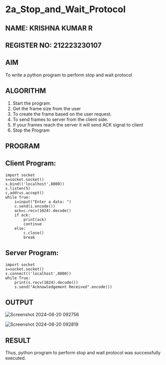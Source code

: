 # 2a_Stop_and_Wait_Protocol

## NAME: KRISHNA KUMAR R
## REGISTER NO: 212223230107

## AIM 

To write a python program to perform stop and wait protocol

## ALGORITHM

1. Start the program.
2. Get the frame size from the user
3. To create the frame based on the user request.
4. To send frames to server from the client side.
5. If your frames reach the server it will send ACK signal to client
6. Stop the Program

## PROGRAM

## Client Program:
```
import socket
s=socket.socket()
s.bind(('localhost',8000))
s.listen(5)
c,addr=s.accept()
while True:
    i=input("Enter a data: ")
    c.send(i.encode())
    ack=c.recv(1024).decode()
    if ack:
        print(ack)
        continue
    else:
        c.close()
        break
```

## Server Program:
```
import socket
s=socket.socket()
s.connect(('localhost',8000))
while True:
    print(s.recv(1024).decode())
    s.send("Acknowledgement Received".encode())
```

## OUTPUT

![Screenshot 2024-08-20 092756](https://github.com/user-attachments/assets/c71e4d16-b3d9-433e-91ea-f3b7a3a89d4b)

![Screenshot 2024-08-20 092819](https://github.com/user-attachments/assets/fe87b255-a798-431f-872d-0df7215bdd9a)

## RESULT
Thus, python program to perform stop and wait protocol was successfully executed.
